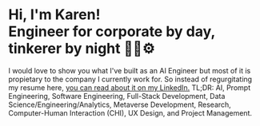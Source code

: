 <h1>Hi, I'm Karen! <br/>Engineer for corporate by day, tinkerer by night 💫🥼⚙️</h1>
<p>I would love to show you what I've built as an AI Engineer but most of it is propietary to the company I currently work for. So instead of regurgitating my resume here, <a href="https://www.linkedin.com/in/karen-a-wu/">you can read about it on my LinkedIn.</a> TL;DR: AI, Prompt Engineering, Software Engineering, Full-Stack Development, Data Science/Engineering/Analytics, Metaverse Development, Research, Computer-Human Interaction (CHI), UX Design, and Project Management.</h2>

